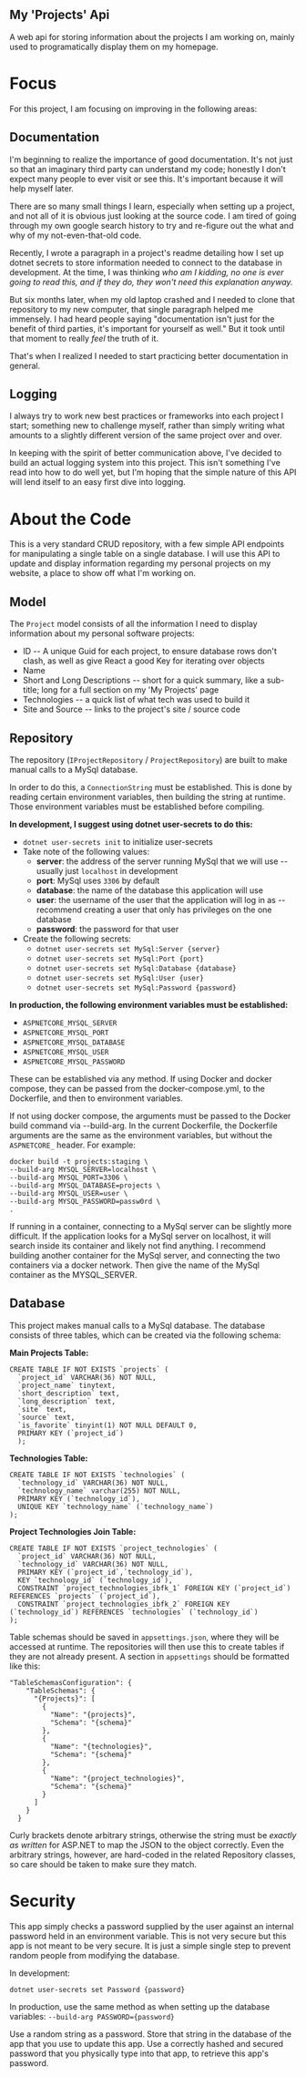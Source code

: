 ## My 'Projects' Api

A web api for storing information about the projects I am working on, mainly used to programatically display them on my homepage.

# Focus
For this project, I am focusing on improving in the following areas:

## Documentation
I'm beginning to realize the importance of good documentation. It's not just so that an imaginary third party can understand my code; honestly I don't expect many people to ever visit or see this. It's important because it will help myself later.

There are so many small things I learn, especially when setting up a project, and not all of it is obvious just looking at the source code. I am tired of going through my own google search history to try and re-figure out the what and why of my not-even-that-old code.

Recently, I wrote a paragraph in a project's readme detailing how I set up dotnet secrets to store information needed to connect to the database in development. At the time, I was thinking *who am I kidding, no one is ever going to read this, and if they do, they won't need this explanation anyway.*

But six months later, when my old laptop crashed and I needed to clone that repository to my new computer, that single paragraph helped me immensely. I had heard people saying "documentation isn't just for the benefit of third parties, it's important for yourself as well." But it took until that moment to really *feel* the truth of it.

That's when I realized I needed to start practicing better documentation in general.

## Logging

I always try to work new best practices or frameworks into each project I start; something new to challenge myself, rather than simply writing what amounts to a slightly different version of the same project over and over.

In keeping with the spirit of better communication above, I've decided to build an actual logging system into this project. This isn't something I've read into how to do well yet, but I'm hoping that the simple nature of this API will lend itself to an easy first dive into logging.

# About the Code

This is a very standard CRUD repository, with a few simple API endpoints for manipulating a single table on a single database. I will use this API to update and display information regarding my personal projects on my website, a place to show off what I'm working on.

## Model

The `Project` model consists of all the information I need to display information about my personal software projects:

- ID -- A unique Guid for each project, to ensure database rows don't clash, as well as give React a good Key for iterating over objects
- Name
- Short and Long Descriptions -- short for a quick summary, like a sub-title; long for a full section on my 'My Projects' page
- Technologies -- a quick list of what tech was used to build it
- Site and Source -- links to the project's site / source code

## Repository

The repository (`IProjectRepository` / `ProjectRepository`) are built to make manual calls to a MySql database.

In order to do this, a `ConnectionString` must be established. This is done by reading certain environment variables, then building the string at runtime. Those environment variables must be established before compiling.

**In development, I suggest using dotnet user-secrets to do this:**
- `dotnet user-secrets init` to initialize user-secrets
- Take note of the following values:
    - **server**: the address of the server running MySql that we will use -- usually just `localhost` in development
    - **port**: MySql uses `3306` by default
    - **database**: the name of the database this application will use
    - **user**: the username of the user that the application will log in as -- recommend creating a user that only has privileges on the one database
    - **password**: the password for that user
- Create the following secrets:
    - `dotnet user-secrets set MySql:Server {server}`
    - `dotnet user-secrets set MySql:Port {port}`
    - `dotnet user-secrets set MySql:Database {database}`
    - `dotnet user-secrets set MySql:User {user}`
    - `dotnet user-secrets set MySql:Password {password}`

**In production, the following environment variables must be established:**

- `ASPNETCORE_MYSQL_SERVER`
- `ASPNETCORE_MYSQL_PORT`
- `ASPNETCORE_MYSQL_DATABASE`
- `ASPNETCORE_MYSQL_USER`
- `ASPNETCORE_MYSQL_PASSWORD`

These can be established via any method. If using Docker and docker compose, they can be passed from the docker-compose.yml, to the Dockerfile, and then to environment variables.

If not using docker compose, the arguments must be passed to the Docker build command via --build-arg. In the current Dockerfile, the Dockerfile arguments are the same as the environment variables, but without the `ASPNETCORE_` header. For example:

```
docker build -t projects:staging \
--build-arg MYSQL_SERVER=localhost \
--build-arg MYSQL_PORT=3306 \
--build-arg MYSQL_DATABASE=projects \
--build-arg MYSQL_USER=user \
--build-arg MYSQL_PASSWORD=passw0rd \
.
```

If running in a container, connecting to a MySql server can be slightly more difficult. If the application looks for a MySql server on localhost, it will search inside its container and likely not find anything. I recommend building another container for the MySql server, and connecting the two containers via a docker network. Then give the name of the MySql container as the MYSQL_SERVER.

## Database

This project makes manual calls to a MySql database. The database consists of three tables, which can be created via the following schema:

**Main Projects Table:**

```
CREATE TABLE IF NOT EXISTS `projects` (
  `project_id` VARCHAR(36) NOT NULL,
  `project_name` tinytext,
  `short_description` text,
  `long_description` text,
  `site` text,
  `source` text,
  `is_favorite` tinyint(1) NOT NULL DEFAULT 0,
  PRIMARY KEY (`project_id`)
  );
```

**Technologies Table:**

```
CREATE TABLE IF NOT EXISTS `technologies` (
  `technology_id` VARCHAR(36) NOT NULL,
  `technology_name` varchar(255) NOT NULL,
  PRIMARY KEY (`technology_id`),
  UNIQUE KEY `technology_name` (`technology_name`)
);
```

**Project Technologies Join Table:**
```
CREATE TABLE IF NOT EXISTS `project_technologies` (
  `project_id` VARCHAR(36) NOT NULL,
  `technology_id` VARCHAR(36) NOT NULL,
  PRIMARY KEY (`project_id`,`technology_id`),
  KEY `technology_id` (`technology_id`),
  CONSTRAINT `project_technologies_ibfk_1` FOREIGN KEY (`project_id`) REFERENCES `projects` (`project_id`),
  CONSTRAINT `project_technologies_ibfk_2` FOREIGN KEY (`technology_id`) REFERENCES `technologies` (`technology_id`)
);
```

Table schemas should be saved in `appsettings.json`, where they will be accessed at runtime. The repositories will then use this to create tables if they are not already present. A section in `appsettings` should be formatted like this:

```
"TableSchemasConfiguration": {
    "TableSchemas": {
      "{Projects}": [
        {
          "Name": "{projects}",
          "Schema": "{schema}"
        },
        {
          "Name": "{technologies}",
          "Schema": "{schema}"
        },
        {
          "Name": "{project_technologies}",
          "Schema": "{schema}"
        }
      ]
    }
  }
```

Curly brackets denote arbitrary strings, otherwise the string must be *exactly as written* for ASP.NET to map the JSON to the object correctly. Even the arbitrary strings, however, are hard-coded in the related Repository classes, so care should be taken to make sure they match.

# Security

This app simply checks a password supplied by the user against an internal password held in an environment variable. This is not very secure but this app is not meant to be very secure. It is just a simple single step to prevent random people from modifying the database.

In development:

`dotnet user-secrets set Password {password}`

In production, use the same method as when setting up the database variables:
`--build-arg PASSWORD={password}`

Use a random string as a password. Store that string in the database of the app that you use to update this app. Use a correctly hashed and secured password that you physically type into that app, to retrieve this app's password.